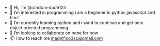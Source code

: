- 👋 Hi, I’m @random-dude123
- 👀 I’m interested in programming i am a beginner in python,javascript and html
- 🌱 I’m currently learning python and i want to continue and get onto object oriented programming
- 💞️ I’m looking to collaborate on none for now
- 📫 How to reach me magnifico3sc@gmail.com

<!---
random-dude123/random-dude123 is a ✨ special ✨ repository because its `README.md` (this file) appears on your GitHub profile.
You can click the Preview link to take a look at your changes.
--->
